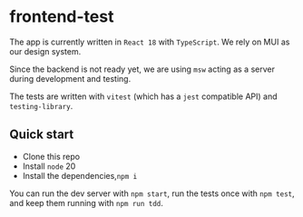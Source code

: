 # frontend-test
The app is currently written in `React 18` with `TypeScript`. We rely on MUI as our design system.

Since the backend is not ready yet, we are using `msw` acting as a server during development and testing.

The tests are written with `vitest` (which has a `jest` compatible API) and `testing-library`.

## Quick start
- Clone this repo
- Install `node` 20
- Install the dependencies,`npm i`

You can run the dev server with `npm start`, run the tests once with `npm test`, and keep them running with `npm run tdd`.
